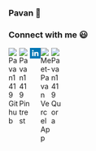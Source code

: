 ### Pavan 👋

  <!-- <samp>
   Hello, I'm <a href="https://meet-pavan.vercel.app/" >Pavan Awagan</a>, a results-driven Full Stack Developer with expertise in .NET, C#, SQL, MVC, and ReactJS. I excel in web development and have knowledge in networking, cyber security, Linux, Bash programming, VMware, and cPanel. As an error solver and problem solver, I thrive on tackling challenges and delivering high-quality solutions. I have experience in developing a ReactJS web application, running a successful blog, and creating small Bash programs for security. I'm also ready to work in a Linux environment. With a passion for continuous learning and improvement, I am committed to staying up-to-date with the latest technologies and best practices. Let's work together to create innovative solutions that drive business success.
  </samp>
</p>
- 🌱 I’m currently learning 
<ul>

<li> ReactJs <img align="left" alt="Pavan1419 Github" width="21px" src="https://cdn.freebiesupply.com/logos/large/2x/react-1-logo-png-transparent.png" />
<li>Nextjs <img align="left" alt="Pavan1419 Github" width="21px" src="https://www.svgrepo.com/show/354113/nextjs-icon.svg" />
<li>Talwind css <img align="left" alt="Pavan1419 Github" width="21px" src="https://res.cloudinary.com/arcjet-media/image/upload/v1608734952/z8hzeszc9eb3sp3vp3qc.jpg" />

</ul> -->

### Connect with me :smiley:

<a href="https://github.com/pavan1419">
<img align="left" alt="Pavan1419 Github" width="21px" src="https://cdn.pixabay.com/photo/2022/01/30/13/33/github-6980894_1280.png" />
</a>
<a href="https://pin.it/SMX68VI">
<img align="left" alt="Pavan1419 Pintrest" width="21px" src="https://upload.wikimedia.org/wikipedia/commons/0/08/Pinterest-logo.png" />
</a>
<a href="https://www.linkedin.com/in/pavan-awagan-891476153/">
<img align="left" alt="Pavan Awagan Linkdin" width="21px" src="https://raw.githubusercontent.com/edent/SuperTinyIcons/099dc12b59179d07d534069bc8551718f786d91a/images/svg/linkedin.svg" /></a>
<a href="https://meet-pavan.vercel.app/">
<img align="left" alt="Meet-Pavan Vercel App" width="21px" src="https://static.wikia.nocookie.net/logopedia/images/a/a7/Vercel_favicon.svg/revision/latest?cb=20221026155821" />
</a>
<a href="https://www.quora.com/profile/Pavan1419">
  <img align="left" alt="Pavan1419 Quora" width="21px" src="https://raw.githubusercontent.com/FortAwesome/Font-Awesome/1147d199a35293b391152ee85e2d30988439157f/svgs/brands/quora.svg" />
</a><br/><br/>
<p align="center">

<!--
**pavan1419/pavan1419** is a ✨ _special_ ✨ repository because its `README.md` (this file) appears on your GitHub profile.

Here are some ideas to get you started:

- 🔭 I’m currently working on ...
- 🌱 I’m currently learning ...
- 👯 I’m looking to collaborate on ...
- 🤔 I’m looking for help with ...
- 💬 Ask me about ...
- 📫 How to reach me: ...
- 😄 Pronouns: ...
- ⚡ Fun fact: ...
-->
